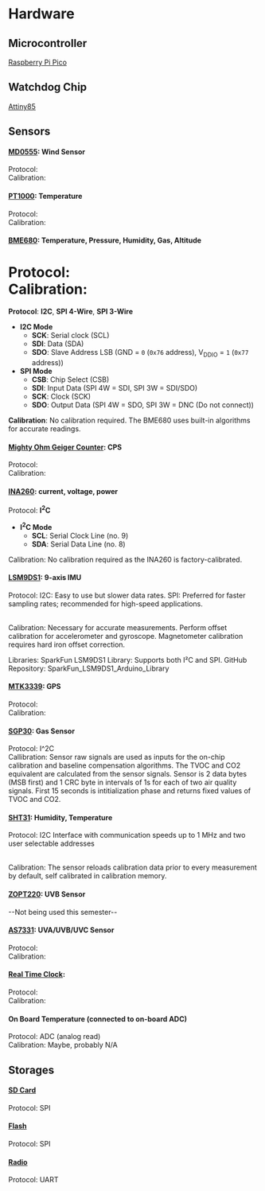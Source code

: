 # Hardware

## Microcontroller 
[Raspberry Pi Pico](https://www.raspberrypi.com/documentation/microcontrollers/pico-series.html)

## Watchdog Chip
[Attiny85](https://www.microchip.com/en-us/product/ATtiny85)

## Sensors 

#### [MD0555](https://moderndevice.com/products/wind-sensor-rev-p): Wind Sensor
Protocol: 
<br/>Calibration: 

#### [PT1000](https://microtherm.de/files/microtherm/downloads/mirotherm_PT1000_en.pdf): Temperature
Protocol: 
<br/>Calibration:  

#### [BME680](https://www.adafruit.com/product/3660): Temperature, Pressure, Humidity, Gas, Altitude

Protocol: 
<br/>Calibration:  
=======
**Protocol**: **I2C**, **SPI 4-Wire**, **SPI 3-Wire**
- **I2C Mode**
  - **SCK**: Serial clock (SCL)
  - **SDI**: Data (SDA)
  - **SDO**: Slave Address LSB (GND = `0` (`0x76` address), V<sub>DDIO</sub> = `1` (`0x77` address))
- **SPI Mode**
  - **CSB**: Chip Select (CSB)
  - **SDI**: Input Data (SPI 4W = SDI, SPI 3W = SDI/SDO)
  - **SCK**: Clock (SCK)
  - **SDO**: Output Data (SPI 4W = SDO, SPI 3W = DNC (Do not connect))

**Calibration**: No calibration required. The BME680 uses built-in algorithms for accurate readings.

#### [Mighty Ohm Geiger Counter](https://mightyohm.com/blog/products/geiger-counter/): CPS 
Protocol: 
<br/>Calibration:  

#### [INA260](https://www.ti.com/product/INA260): current, voltage, power
Protocol: **I<sup>2</sup>C**
- **I<sup>2</sup>C Mode**
  - **SCL**: Serial Clock Line (no. 9)
  - **SDA**: Serial Data Line (no. 8)

Calibration: No calibration required as the INA260 is factory-calibrated.

#### [LSM9DS1](https://www.st.com/en/mems-and-sensors/lsm9ds1.html): 9-axis IMU
Protocol: I2C: Easy to use but slower data rates.
SPI: Preferred for faster sampling rates; recommended for high-speed applications.

<br/>Calibration: Necessary for accurate measurements. Perform offset calibration for accelerometer and gyroscope. Magnetometer calibration requires hard iron offset correction.

Libraries: SparkFun LSM9DS1 Library: Supports both I²C and SPI.
GitHub Repository: SparkFun_LSM9DS1_Arduino_Library

#### [MTK3339](https://www.adafruit.com/product/746): GPS
Protocol: 
<br/>Calibration:  

#### [SGP30](https://www.mouser.com/pdfdocs/Sensirion_Gas_Sensors_SGP30_Datasheet_EN-1148053.pdf): Gas Sensor
Protocol: I^2C
<br/>Callibration:
Sensor raw signals are used as inputs for the on-chip calibration and baseline compensation algorithms.
The TVOC and CO2 equivalent are calculated from the sensor signals.
Sensor is 2 data bytes (MSB first) and 1 CRC byte in intervals of 1s for each of two air quality signals.
First 15 seconds is intitialization phase and returns fixed values of TVOC and CO2.

#### [SHT31](https://sensirion.com/media/documents/213E6A3B/63A5A569/Datasheet_SHT3x_DIS.pdf): Humidity, Temperature
Protocol: I2C Interface with communication speeds up to 1 MHz and two user selectable addresses

<br/>Calibration: The sensor reloads calibration data prior to every measurement by default, self calibrated in calibration memory.

#### [ZOPT220](https://www.sparkfun.com/products/retired/14264): UVB Sensor
--Not being used this semester--

#### [AS7331](https://www.sparkfun.com/products/23517): UVA/UVB/UVC Sensor
Protocol:
<br/>Calibration:

#### [Real Time Clock](https://www.adafruit.com/product/3295): 
Protocol:
<br/>Calibration: 

#### On Board Temperature (connected to on-board ADC)
Protocol: ADC (analog read)
<br/>Calibration: Maybe, probably N/A

## Storages
#### [SD Card](https://www.adafruit.com/product/4682)
Protocol: SPI

#### [Flash](https://www.adafruit.com/product/5643)
Protocol: SPI

#### [Radio](https://rfdesign.com.au/modems/)
Protocol: UART
